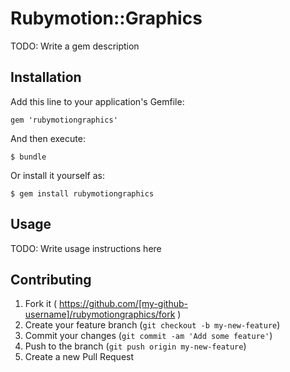 # Rubymotion::Graphics

TODO: Write a gem description

## Installation

Add this line to your application's Gemfile:

    gem 'rubymotiongraphics'

And then execute:

    $ bundle

Or install it yourself as:

    $ gem install rubymotiongraphics

## Usage

TODO: Write usage instructions here

## Contributing

1. Fork it ( https://github.com/[my-github-username]/rubymotiongraphics/fork )
2. Create your feature branch (`git checkout -b my-new-feature`)
3. Commit your changes (`git commit -am 'Add some feature'`)
4. Push to the branch (`git push origin my-new-feature`)
5. Create a new Pull Request
